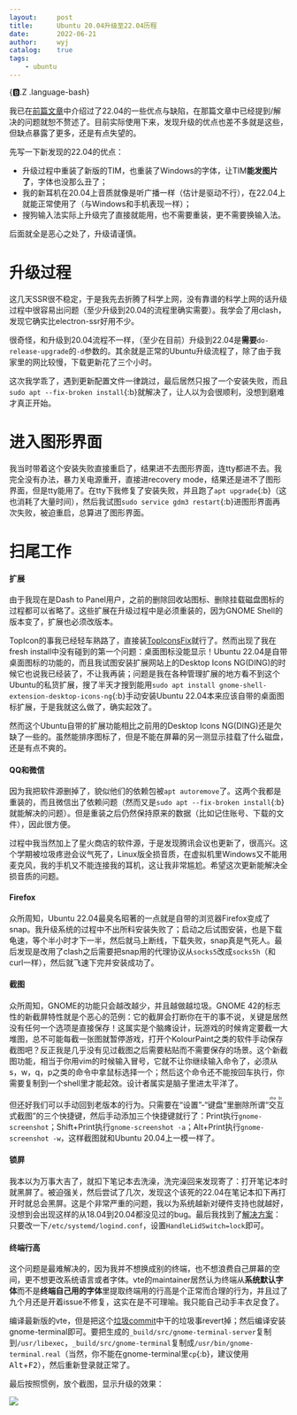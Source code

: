 ```yaml
---
layout:		post
title:		Ubuntu 20.04升级至22.04历程
date:		2022-06-21
author:		wyj
catalog:	true
tags:
    - ubuntu
---
```


{:b:.Z .language-bash}

我已在[前篇文章](/2022/04/22/Ubuntu-22.04%E4%BD%93%E9%AA%8C/)中介绍过了22.04的一些优点与缺陷，在那篇文章中已经提到/解决的问题就恕不赘述了。目前实际使用下来，发现升级的优点也差不多就是这些，但缺点暴露了更多，还是有点失望的。

先写一下新发现的22.04的优点：
- 升级过程中重装了新版的TIM，也重装了Windows的字体，让TIM**能发图片了**，字体也没那么丑了；
- 我的新耳机在20.04上音质就像是听广播一样（估计是驱动不行），在22.04上就能正常使用了（与Windows和手机表现一样）；
- 搜狗输入法实际上升级完了直接就能用，也不需要重装，更不需要换输入法。

后面就全是恶心之处了，升级请谨慎。

# 升级过程

这几天SSR很不稳定，于是我先去折腾了科学上网，没有靠谱的科学上网的话升级过程中很容易出问题（至少升级到20.04的流程里确实需要）。我学会了用clash，发现它确实比electron-ssr好用不少。

很奇怪，和升级到20.04流程不一样，（至少在目前）升级到22.04是**需要**`do-release-upgrade`的`-d`参数的。其余就是正常的Ubuntu升级流程了，除了由于我家里的网比较慢，下载更新花了三个小时。

这次我学乖了，遇到更新配置文件一律跳过，最后居然只报了一个安装失败，而且`sudo apt --fix-broken install`{:b}就解决了，让人以为会很顺利，没想到磨难才真正开始。

# 进入图形界面

我当时带着这个安装失败直接重启了，结果进不去图形界面，连tty都进不去。我完全没有办法，暴力关电源重开，直接进recovery mode，结果还是进不了图形界面，但是tty能用了。在tty下我修复了安装失败，并且跑了`apt upgrade`{:b}（这也消耗了大量时间），然后我试图`sudo service gdm3 restart`{:b}进图形界面再次失败，被迫重启，总算进了图形界面。

# 扫尾工作

#### 扩展

由于我现在是Dash to Panel用户，之前的删除回收站图标、删除挂载磁盘图标的过程都可以省略了。这些扩展在升级过程中是必须重装的，因为GNOME Shell的版本变了，扩展也必须改版本。

TopIcon的事我已经轻车熟路了，直接装[TopIconsFix](https://extensions.gnome.org/extension/1674/topiconsfix/)就行了。然而出现了我在fresh install中没有碰到的第一个问题：桌面图标没能显示！Ubuntu 22.04是自带桌面图标的功能的，而且我试图安装扩展网站上的Desktop Icons NG(DING)的时候它也说我已经装了，不让我再装；问题是我在各种管理扩展的地方看不到这个Ubuntu的私货扩展，搜了半天才搜到能用`sudo apt install gnome-shell-extension-desktop-icons-ng`{:b}手动安装Ubuntu 22.04本来应该自带的桌面图标扩展，于是我就这么做了，确实起效了。

然而这个Ubuntu自带的扩展功能相比之前用的Desktop Icons NG(DING)还是欠缺了一些的。虽然能排序图标了，但是不能在屏幕的另一测显示挂载了什么磁盘，还是有点不爽的。

#### QQ和微信

因为我把软件源删掉了，貌似他们的依赖包被`apt autoremove`了。这两个我都是重装的，而且微信出了依赖问题（然而又是`sudo apt --fix-broken install`{:b}就能解决的问题）。但是重装之后仍然保持原来的数据（比如记住账号、下载的文件），因此很方便。

过程中我当然加上了星火商店的软件源，于是发现腾讯会议也更新了，很高兴。这个学期被垃圾疼逊会议气死了，Linux版全损音质，在虚拟机里Windows又不能用麦克风，我的手机又不能连接我的耳机，这让我非常尴尬。希望这次更新能解决全损音质的问题。

#### Firefox

众所周知，Ubuntu 22.04最臭名昭著的一点就是自带的浏览器Firefox变成了snap。我升级系统的过程中不出所料安装失败了；启动之后试图安装，也是下载龟速，等个半小时才下一半，然后就马上断线，下载失败，snap真是气死人。最后发现是改用了clash之后需要把snap用的代理协议从`socks5`改成`socks5h`（和curl一样），然后就飞速下完并安装成功了。

#### 截图

众所周知，GNOME的功能只会越改越少，并且越做越垃圾。GNOME 42的标志性的新截屏特性就是个恶心的范例：它的截屏会打断你在干的事不说，关键是居然没有任何一个选项是直接保存！这属实是个脑瘫设计，玩游戏的时候肯定要截一大堆图，总不可能每截一张图就暂停游戏，打开个KolourPaint之类的软件手动保存截图吧？反正我是几乎没有见过截图之后需要粘贴而不需要保存的场景。这个新截图功能，相当于你用vim的时候输入冒号，它就不让你继续输入命令了，必须从s，w，q，p之类的命令中拿鼠标选择一个；然后这个命令还不能按回车执行，你需要复制到一个shell里才能起效。设计者属实是脑子里进太平洋了。

但还好我们可以手动回到老版本的行为。只需要在“设置”-“键盘”里删除所谓“<ruby>交<rp>(</rp><rt>sha</rt><rp>)</rp>互<rp>(</rp><rt>bi</rt><rp>)</rp></ruby>式截图”的三个快捷键，然后手动添加三个快捷键就行了：Print执行`gnome-screenshot`；Shift+Print执行`gnome-screenshot -a`；Alt+Print执行`gnome-screenshot -w`，这样截图就和Ubuntu 20.04上一模一样了。

#### 锁屏

我本以为万事大吉了，就扣下笔记本去洗澡，洗完澡回来发现寄了：打开笔记本时就黑屏了。被迫强关，然后尝试了几次，发现这个该死的22.04在笔记本扣下再打开时就总会黑屏。这是个非常严重的问题，我以为系统越新对硬件支持也就越好，没想到会出现这样的从18.04到20.04都没见过的bug。最后我找到了[解决方案](https://blog.csdn.net/qq_32201015/article/details/109092855)：只要改一下`/etc/systemd/logind.conf`，设置`HandleLidSwitch=lock`即可。

#### 终端行高

这个问题是最难解决的，因为我并不想换成别的终端，也不想浪费自己屏幕的空间，更不想更改系统语言或者字体。vte的maintainer居然认为终端从**系统默认字体**而不是**终端自己用的字体**里提取终端用的行高是个正常而合理的行为，并且过了九个月还是开着issue不修复，这实在是不可理喻。我只能自己动手丰衣足食了。

编译最新版的vte，但是把这个[垃圾commit](https://gitlab.gnome.org/GNOME/vte/-/commit/553d220562e17f21c1f4fe77ecca6e2bb9698c3d)中干的垃圾事revert掉；然后编译安装gnome-terminal即可。要把生成的`_build/src/gnome-terminal-server`复制到`/usr/libexec`，`_build/src/gnome-terminal`复制成`/usr/bin/gnome-terminal.real`（当然，你不能在gnome-terminal里`cp`{:b}，建议使用<kbd>Alt</kbd>+<kbd>F2</kbd>），然后重新登录就正常了。

最后按照惯例，放个截图，显示升级的效果：

![](https://s2.loli.net/2022/06/22/CsgtciqFoIGmA24.png)
